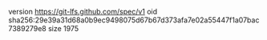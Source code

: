 version https://git-lfs.github.com/spec/v1
oid sha256:29e39a31d68a0b9ec9498075d67b67d373afa7e02a55447f1a07bac7389279e8
size 1975
